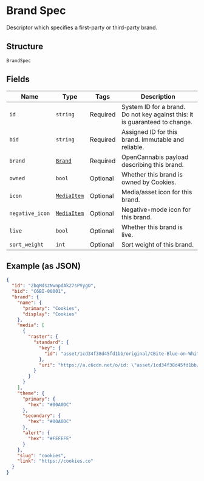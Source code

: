 
# Brand Spec

Descriptor which specifies a first-party or third-party brand.

## Structure

`BrandSpec`

## Fields

| Name | Type | Tags | Description |
|  --- | --- | --- | --- |
| `id` | `string` | Required | System ID for a brand. Do not key against this: it is guaranteed to change. |
| `bid` | `string` | Required | Assigned ID for this brand. Immutable and reliable. |
| `brand` | [`Brand`](/doc/models/brand.md) | Required | OpenCannabis payload describing this brand. |
| `owned` | `bool` | Optional | Whether this brand is owned by Cookies. |
| `icon` | [`MediaItem`](/doc/models/media-item.md) | Optional | Media/asset icon for this brand. |
| `negative_icon` | [`MediaItem`](/doc/models/media-item.md) | Optional | Negative-mode icon for this brand. |
| `live` | `bool` | Optional | Whether this brand is live. |
| `sort_weight` | `int` | Optional | Sort weight of this brand. |

## Example (as JSON)

```json
{
  "id": "2bqMdszNwnpdAk27sPVygO",
  "bid": "C6BI-00001",
  "brand": {
    "name": {
      "primary": "Cookies",
      "display": "Cookies"
    },
    "media": [
      {
        "raster": {
          "standard": {
            "key": {
              "id": "asset/1cd34f38d45fd1bb/original/CBite-Blue-on-White-No-Padding"
            },
            "uri": "https://a.c6cdn.net/o/id: \"asset/1cd34f38d45fd1bb/original/CBite-Blue-on-White-No-Padding\"\n"
          }
        }
      }
    ],
    "theme": {
      "primary": {
        "hex": "#00A0DC"
      },
      "secondary": {
        "hex": "#00A0DC"
      },
      "alert": {
        "hex": "#FEFEFE"
      }
    },
    "slug": "cookies",
    "link": "https://cookies.co"
  }
}
```

